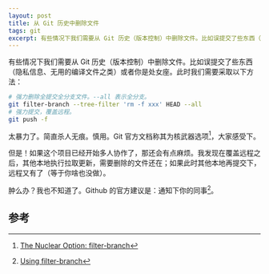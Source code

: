 ```yaml
---
layout: post
title: 从 Git 历史中删除文件
tags: git
excerpt: 有些情况下我们需要从 Git 历史（版本控制）中删除文件。比如误提交了些东西（隐私信息、无用的编译文件之类）或者你是处女座。
---
```


有些情况下我们需要从 Git 历史（版本控制）中删除文件。比如误提交了些东西（隐私信息、无用的编译文件之类）或者你是处女座。此时我们需要采取以下方法：

```bash
# 强力删除全提交全分支文件。--all 表示全分支。
git filter-branch --tree-filter 'rm -f xxx' HEAD --all
# 强力提交，覆盖远程。
git push -f
```

太暴力了。简直杀人无痕。慎用。Git 官方文档称其为核武器选项[^git_doc]，大家感受下。

但是！如果这个项目已经开始多人协作了，那还会有点麻烦。我发现在覆盖远程之后，其他本地执行拉取更新，需要删除的文件还在；如果此时其他本地再提交下，远程又有了（等于你啥也没做）。

肿么办？我也不知道了。Github 的官方建议是：通知下你的同事[^github_doc]。

## 参考

[^git_doc]: [The Nuclear Option: filter-branch](http://git-scm.com/book/en/v2/Git-Tools-Rewriting-History#The-Nuclear-Option:-filter-branch)

[^github_doc]: [Using filter-branch](https://help.github.com/articles/remove-sensitive-data/#using-filter-branch)
